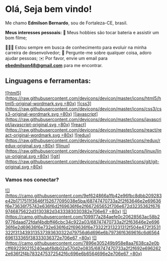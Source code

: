 # Olá, Seja bem vindo!

Me chamo **Edmilson Bernardo**, sou de Fortaleza-CE, brasil.

**Meus interesses pessoais:**
🥁 Meus hobbies são tocar bateria e assistir um bom filme;

👨🏼‍💻 Estou sempre em busca de conhecimento para evoluir na minha carreira de desenvolvedor;
📝 Pergunte-me sobre qualquer coisa, adoro ajudar pessoas;
✉️ Por favor, envie um email para **[ebedmilson48@gmail.com](mailto:ebedmilson48@gmail.com)** para me encontrar.

## Linguagens e ferramentas:

[![html5](https://raw.githubusercontent.com/devicons/devicon/master/icons/html5/html5-original-wordmark.svg =80x)](https://raw.githubusercontent.com/devicons/devicon/master/icons/html5/html5-original-wordmark.svg) [![css3](https://raw.githubusercontent.com/devicons/devicon/master/icons/css3/css3-original-wordmark.svg =80x)](https://raw.githubusercontent.com/devicons/devicon/master/icons/css3/css3-original-wordmark.svg)  [![javascript](https://raw.githubusercontent.com/devicons/devicon/master/icons/javascript/javascript-original.svg =80x)](https://raw.githubusercontent.com/devicons/devicon/master/icons/javascript/javascript-original.svg)  [![react](https://raw.githubusercontent.com/devicons/devicon/master/icons/react/react-original-wordmark.svg =80x)](https://raw.githubusercontent.com/devicons/devicon/master/icons/react/react-original-wordmark.svg)  [![redux](https://raw.githubusercontent.com/devicons/devicon/master/icons/redux/redux-original.svg =80x)](https://raw.githubusercontent.com/devicons/devicon/master/icons/redux/redux-original.svg) [![linux](https://raw.githubusercontent.com/devicons/devicon/master/icons/linux/linux-original.svg =80x)](https://raw.githubusercontent.com/devicons/devicon/master/icons/linux/linux-original.svg)  [![git](https://raw.githubusercontent.com/devicons/devicon/master/icons/git/git-original.svg =80x)](https://raw.githubusercontent.com/devicons/devicon/master/icons/git/git-original.svg)


### Vamos nos conectar?

 [![](https://camo.githubusercontent.com/9ef624866a1fb42e96fbc8dbb209283e42b1717511f3646f152677095038e5ba/68747470733a2f2f63646e2e69636f6e73636f75742e636f6d2f69636f6e2f667265652f706e672d3235362f6769746875622d3130382d3433383030382e706e67 =80x)](https://github.com/EdmilsonBernardo)  [![](https://camo.githubusercontent.com/109977a284aefe0c20628563ac58b29776daad72fdaf4bdbff46cbc34c922a03/68747470733a2f2f63646e2e69636f6e2d69636f6e732e636f6d2f69636f6e73322f313231312f504e472f3531322f313439313537393630322d79756d6d696e6b79736f6369616c6d6564696133365f38333036372e706e67 =80x)](https://www.instagram.com/edmilsonnt/)  [![](https://camo.githubusercontent.com/7896e305249b958e8aa7638ca2e0bcff692290215240eabf8db02a570d2e0835/68747470733a2f2f692e6962622e636f2f4b7832475372542f6c696e6b6564696e2e706e67 =80x)](https://www.linkedin.com/in/edmilsonbernardont/)
